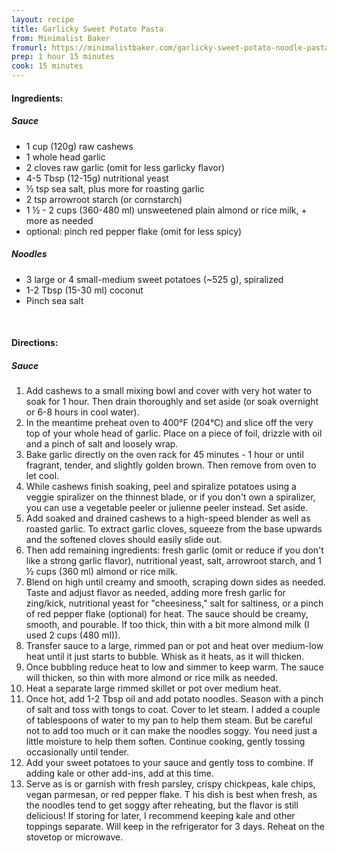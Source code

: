 ```yaml
---
layout: recipe
title: Garlicky Sweet Potato Pasta
from: Minimalist Baker
fromurl: https://minimalistbaker.com/garlicky-sweet-potato-noodle-pasta-8-ingredients/
prep: 1 hour 15 minutes
cook: 15 minutes
---
```


#### Ingredients:

##### Sauce

* 1 cup (120g) raw cashews
* 1 whole head garlic
* 2 cloves raw garlic (omit for less garlicky flavor)
* 4-5 Tbsp (12-15g) nutritional yeast
* ½ tsp sea salt, plus more for roasting garlic
* 2 tsp arrowroot starch (or cornstarch)
* 1 ½ - 2 cups (360-480 ml) unsweetened plain almond or rice milk, + more as needed
* optional: pinch red pepper flake (omit for less spicy)

##### Noodles

* 3 large or 4 small-medium sweet potatoes (~525 g), spiralized
* 1-2 Tbsp (15-30 ml) coconut
* Pinch sea salt

<br>

#### Directions:

##### Sauce
1. Add cashews to a small mixing bowl and cover with very hot water to soak for 1 hour. Then drain thoroughly and set aside (or soak overnight or 6-8 hours in cool water).
2. In the meantime preheat oven to 400°F (204°C) and slice off the very top of your whole head of garlic. Place on a piece of foil, drizzle with oil and a pinch of salt and loosely wrap. 
3. Bake garlic directly on the oven rack for 45 minutes - 1 hour or until fragrant, tender, and slightly golden brown. Then remove from oven to let cool.
4. While cashews finish soaking, peel and spiralize potatoes using a veggie spiralizer on the thinnest blade, or if you don't own a spiralizer, you can use a vegetable peeler or julienne peeler instead. Set aside.
5. Add soaked and drained cashews to a high-speed blender as well as roasted garlic. To extract garlic cloves, squeeze from the base upwards and the softened cloves should easily slide out. 
6. Then add remaining ingredients: fresh garlic (omit or reduce if you don't like a strong garlic flavor), nutritional yeast, salt, arrowroot starch, and 1 ½ cups (360 ml) almond or rice milk.
7. Blend on high until creamy and smooth, scraping down sides as needed. Taste and adjust flavor as needed, adding more fresh garlic for zing/kick, nutritional yeast for "cheesiness," salt for saltiness, or a pinch of red pepper flake (optional) for heat. The sauce should be creamy, smooth, and pourable. If too thick, thin with a bit more almond milk (I used 2 cups (480 ml)).
8. Transfer sauce to a large, rimmed pan or pot and heat over medium-low heat until it just starts to bubble. Whisk as it heats, as it will thicken. 
9. Once bubbling reduce heat to low and simmer to keep warm. The sauce will thicken, so thin with more almond or rice milk as needed.
10. Heat a separate large rimmed skillet or pot over medium heat. 
11. Once hot, add 1-2 Tbsp oil and add potato noodles. Season with a pinch of salt and toss with tongs to coat. Cover to let steam. I added a couple of tablespoons of water to my pan to help them steam. But be careful not to add too much or it can make the noodles soggy. You need just a little moisture to help them soften. Continue cooking, gently tossing occasionally until tender.
12. Add your sweet potatoes to your sauce and gently toss to combine. If adding kale or other add-ins, add at this time.
13. Serve as is or garnish with fresh parsley, crispy chickpeas, kale chips, vegan parmesan, or red pepper flake.
T
his dish is best when fresh, as the noodles tend to get soggy after reheating, but the flavor is still delicious! If storing for later, I recommend keeping kale and other toppings separate. Will keep in the refrigerator for 3 days. Reheat on the stovetop or microwave.
